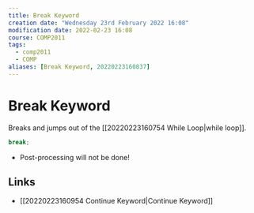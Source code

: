 ```yaml
---
title: Break Keyword
creation date: "Wednesday 23rd February 2022 16:08"
modification date: 2022-02-23 16:08
course: COMP2011
tags: 
  - comp2011
  - COMP
aliases: [Break Keyword, 20220223160837]
---
```


# Break Keyword

Breaks and jumps out of the [[20220223160754 While Loop|while loop]].

```cpp
break; 
```

- Post-processing will not be done! 

## Links

- [[20220223160954 Continue Keyword|Continue Keyword]]
